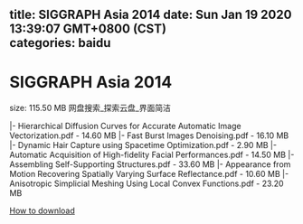 
title: SIGGRAPH Asia 2014
date: Sun Jan 19 2020 13:39:07 GMT+0800 (CST)    
categories: baidu
---

# SIGGRAPH Asia 2014
size: 115.50 MB
 网盘搜索_探索云盘_界面简洁
 
|- Hierarchical Diffusion Curves for Accurate Automatic Image Vectorization.pdf - 14.60 MB
|- Fast Burst Images Denoising.pdf - 16.10 MB
|- Dynamic Hair Capture using Spacetime Optimization.pdf - 2.90 MB
|- Automatic Acquisition of High-fidelity Facial Performances.pdf - 14.50 MB
|- Assembling Self-Supporting Structures.pdf - 33.60 MB
|- Appearance from Motion Recovering Spatially Varying Surface Reflectance.pdf - 10.60 MB
|- Anisotropic Simplicial Meshing Using Local Convex Functions.pdf - 23.20 MB

[How to download](https://bpcam.bemobtrk.com/go/2ceec3aa-1ca2-46d6-b9ff-aaa5c184517c?jno=1204)